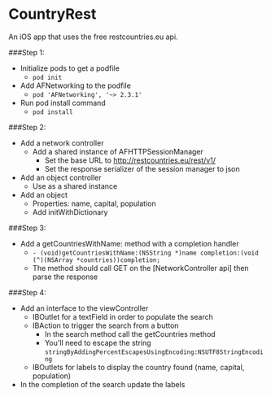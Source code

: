 CountryRest
===========

An iOS app that uses the free restcountries.eu api.

###Step 1:
- Initialize pods to get a podfile
  - ```pod init```
- Add AFNetworking to the podfile
  - ```pod 'AFNetworking', '~> 2.3.1'```
- Run pod install command
  - ```pod install```
  
###Step 2:
- Add a network controller
  - Add a shared instance of AFHTTPSessionManager
    - Set the base URL to http://restcountries.eu/rest/v1/
    - Set the response serializer of the session manager to json
- Add an object controller
  - Use as a shared instance
- Add an object
  - Properties: name, capital, population
  - Add initWithDictionary
  
###Step 3:
- Add a getCountriesWithName: method with a completion handler
  - ```- (void)getCountriesWithName:(NSString *)name completion:(void (^)(NSArray *countries))completion;```
  - The method should call GET on the [NetworkController api] then parse the response

###Step 4:
- Add an interface to the viewController
  - IBOutlet for a textField in order to populate the search
  - IBAction to trigger the search from a button
    - In the search method call the getCountries method
    - You'll need to escape the string ```stringByAddingPercentEscapesUsingEncoding:NSUTF8StringEncoding```
  - IBOutlets for labels to display the country found (name, capital, population)
- In the completion of the search update the labels
